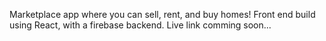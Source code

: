 Marketplace app where you can sell, rent, and buy homes! Front end build using React, with a firebase backend. Live link comming soon...